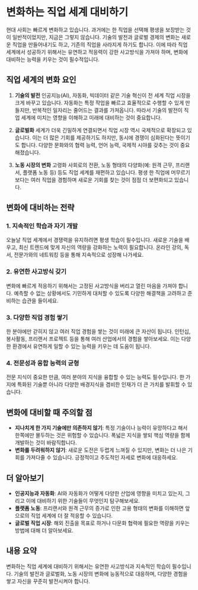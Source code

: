 # 변화하는 직업 세계 대비하기

현대 사회는 빠르게 변화하고 있습니다. 과거에는 한 직업을 선택해 평생을 보장받는 것이 일반적이었지만, 지금은 그렇지 않습니다. 기술의 발전과 글로벌 경제의 변화는 새로운 직업을 만들어내기도 하고, 기존의 직업을 사라지게 하기도 합니다. 이에 따라 직업 세계에서 성공하기 위해서는 유연하고 적응력이 강한 사고방식을 가져야 하며, 변화에 대비하는 능력을 키우는 것이 필수적입니다.

## 직업 세계의 변화 요인

1. **기술의 발전**
   인공지능(AI), 자동화, 빅데이터 같은 기술 혁신이 전 세계 직업 시장을 크게 바꾸고 있습니다. 자동화는 특정 작업을 빠르고 효율적으로 수행할 수 있게 만들지만, 반복적인 일자리는 줄어드는 결과를 가져옵니다. 따라서 기술의 발전이 직업 세계에 미치는 영향을 이해하고 미래에 대비하는 것이 중요합니다.

2. **글로벌화**
   세계가 더욱 긴밀하게 연결되면서 직업 시장 역시 국제적으로 확장되고 있습니다. 이는 더 많은 기회를 제공하기도 하지만, 동시에 경쟁이 심화된다는 뜻이기도 합니다. 다양한 문화와의 협력 능력, 언어 능력, 국제적 시야를 갖추는 것이 중요해졌습니다.

3. **노동 시장의 변화**
   고령화 사회로의 전환, 노동 형태의 다양화(예: 원격 근무, 프리랜서, 플랫폼 노동 등) 등도 직업 세계를 재편하고 있습니다. 평생 한 직업에 머무르기보다는 여러 직업을 경험하며 새로운 기회를 찾는 것이 점점 더 보편화되고 있습니다.

## 변화에 대비하는 전략

### 1. **지속적인 학습과 자기 개발**
   오늘날 직업 세계에서 경쟁력을 유지하려면 평생 학습이 필수입니다. 새로운 기술을 배우고, 최신 트렌드에 맞게 자신의 역량을 강화하는 노력이 필요합니다. 온라인 강의, 독서, 전문가와의 네트워킹 등을 통해 지속적으로 성장해 나가세요.

### 2. **유연한 사고방식 갖기**
   변화에 빠르게 적응하기 위해서는 고정된 사고방식을 버리고 열린 마음을 가져야 합니다. 예측할 수 없는 상황에서도 기민하게 대처할 수 있도록 다양한 해결책을 고려하고 준비하는 습관을 들이세요.

### 3. **다양한 직업 경험 쌓기**
   한 분야에만 갇히지 않고 여러 직업 경험을 쌓는 것이 미래에 큰 자산이 됩니다. 인턴십, 봉사활동, 프리랜서 프로젝트 등을 통해 여러 산업에서의 경험을 쌓아보세요. 이는 다양한 환경에서 유연하게 일할 수 있는 능력을 키우는 데 도움이 됩니다.

### 4. **전문성과 융합 능력의 균형**
   전문 지식이 중요한 만큼, 여러 분야의 지식을 융합할 수 있는 능력도 필수입니다. 한 가지에 특화된 기술뿐 아니라 다양한 배경지식을 겸비한 인재가 더 큰 가치를 발휘할 수 있습니다. 

## 변화에 대비할 때 주의할 점

- **지나치게 한 가지 기술에만 의존하지 않기**: 특정 기술이나 능력이 유망하다고 해서 한쪽에만 몰두하는 것은 위험할 수 있습니다. 폭넓은 지식을 쌓되 핵심 역량을 함께 개발하는 것이 바람직합니다.
- **변화를 두려워하지 않기**: 새로운 도전은 두렵게 느껴질 수 있지만, 변화는 더 나은 기회를 가져다줄 수 있습니다. 긍정적이고 주도적인 자세로 변화에 대응하세요.

## 더 알아보기

- **인공지능과 자동화**: AI와 자동화가 어떻게 다양한 산업에 영향을 미치고 있는지, 그리고 이에 대비하기 위한 기술들이 무엇인지 탐구해보세요.
- **플랫폼 노동**: 프리랜서와 원격 근무의 증가로 인한 고용 형태의 변화를 이해하면 앞으로의 직업 세계에 더 잘 적응할 수 있습니다.
- **글로벌 직업 시장**: 해외 진출을 목표로 하거나 다문화 협력에 필요한 역량을 키우는 방법에 대해 더 알아보세요.

## 내용 요약

변화하는 직업 세계에 대비하기 위해서는 유연한 사고방식과 지속적인 학습이 필수입니다. 기술의 발전과 글로벌화, 노동 시장의 변화에 능동적으로 대응하며, 다양한 경험을 쌓고 자신을 꾸준히 발전시켜야 합니다.